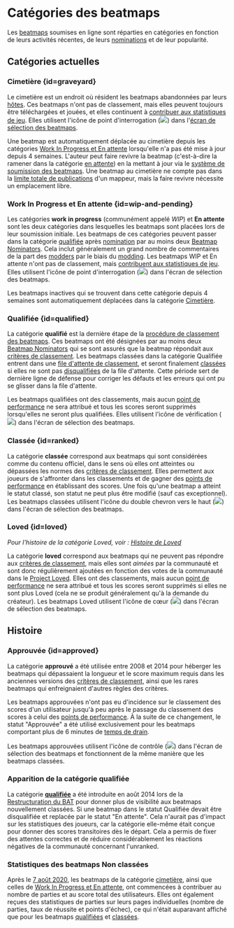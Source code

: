 # Catégories des beatmaps

Les [beatmaps](/wiki/Beatmap) soumises en ligne sont réparties en catégories en fonction de leurs activités récentes, de leurs [nominations](/wiki/Beatmap_ranking_procedure#qualification) et de leur popularité.

## Catégories actuelles

### Cimetière {id=graveyard}

Le cimetière est un endroit où résident les beatmaps abandonnées par leurs [hôtes](/wiki/Beatmap/Beatmap_host). Ces beatmaps n'ont pas de classement, mais elles peuvent toujours être téléchargées et jouées, et elles continuent à [contribuer aux statistiques de jeu](#statistiques-des-beatmaps-non-classées). Elles utilisent l'icône de point d'interrogation (![](/wiki/shared/status/graveyard.png)) dans l'[écran de sélection des beatmaps](/wiki/Client/Interface#sélection-des-beatmaps).

Une beatmap est automatiquement déplacée au cimetière depuis les catégories [Work In Progress et En attente](#wip-and-pending) lorsqu'elle n'a pas été mise à jour depuis 4 semaines. L'auteur peut faire revivre la beatmap (c'est-à-dire la ramener dans la catégorie [en attente](#wip-and-pending)) en la mettant à jour via le [système de soumission des beatmaps](/wiki/Beatmapping/Beatmap_submission). Une beatmap au cimetière ne compte pas dans la [limite totale de publications](/wiki/osu!supporter#limites-plus-souples) d'un mappeur, mais la faire revivre nécessite un emplacement libre.

### Work In Progress et En attente {id=wip-and-pending}

Les catégories **work in progress** (communément appelé *WIP*) et **En attente** sont les deux catégories dans lesquelles les beatmaps sont placées lors de leur soumission initiale. Les beatmaps de ces catégories peuvent passer dans la catégorie [qualifiée](#qualified) après [nomination](/wiki/Beatmap_ranking_procedure#nominations) par au moins deux [Beatmap Nominators](/wiki/People/Beatmap_Nominators). Cela inclut généralement un grand nombre de commentaires de la part des [modders](/wiki/Modding/Modder) par le biais du [modding](/wiki/Modding). Les beatmaps WIP et En attente n'ont pas de classement, mais [contribuent aux statistiques de jeu](#statistiques-des-beatmaps-non-classées). Elles utilisent l'icône de point d'interrogation (![](/wiki/shared/status/pending.png)) dans l'écran de sélection des beatmaps.

Les beatmaps inactives qui se trouvent dans cette catégorie depuis 4 semaines sont automatiquement déplacées dans la catégorie [Cimetière](#graveyard).

### Qualifiée {id=qualified}

La catégorie **qualifié** est la dernière étape de la [procédure de classement des beatmaps](/wiki/Beatmap_ranking_procedure). Ces beatmaps ont été désignées par au moins deux [Beatmap Nominators](/wiki/People/Beatmap_Nominators) qui se sont assurés que la beatmap répondait aux [critères de classement](/wiki/Ranking_criteria). Les beatmaps classées dans la catégorie Qualifiée entrent dans une [file d'attente de classement](/wiki/Beatmap_ranking_procedure/Ranking_queue), et seront finalement [classées](#ranked) si elles ne sont pas [disqualifiées](/wiki/Beatmap_ranking_procedure#réinitialisation-de-la-nomination) de la file d'attente. Cette période sert de dernière ligne de défense pour corriger les défauts et les erreurs qui ont pu se glisser dans la file d'attente.

Les beatmaps qualifiées ont des classements, mais aucun [point de performance](/wiki/Performance_points) ne sera attribué et tous les scores seront supprimés lorsqu'elles ne seront plus qualifiées. Elles utilisent l'icône de vérification (![](/wiki/shared/status/qualified.png)) dans l'écran de sélection des beatmaps.

### Classée {id=ranked}

La catégorie **classée** correspond aux beatmaps qui sont considérées comme du contenu officiel, dans le sens où elles ont atteintes ou dépassées les normes des [critères de classement](/wiki/Ranking_criteria). Elles permettent aux joueurs de s'affronter dans les classements et de gagner des [points de performance](/wiki/Performance_points) en établissant des scores. Une fois qu'une beatmap a atteint le statut classé, son statut ne peut plus être modifié (sauf cas exceptionnel). Les beatmaps classées utilisent l'icône du double chevron vers le haut (![](/wiki/shared/status/ranked.png)) dans l'écran de sélection des beatmaps.

### Loved {id=loved}

*Pour l'histoire de la catégorie Loved, voir : [Histoire de Loved](/wiki/History_of_osu!/History_of_Loved)*

La catégorie **loved** correspond aux beatmaps qui ne peuvent pas répondre aux [critères de classement](/wiki/Ranking_criteria), mais elles sont *aimées* par la communauté et sont donc régulièrement ajoutées en fonction des votes de la communauté dans le [Project Loved](/wiki/Community/Project_Loved). Elles ont des classements, mais aucun [point de performance](/wiki/Performance_points) ne sera attribué et tous les scores seront supprimés si elles ne sont plus Loved (cela ne se produit généralement qu'à la demande du créateur). Les beatmaps Loved utilisent l'icône de cœur (![](/wiki/shared/status/loved.png)) dans l'écran de sélection des beatmaps.

## Histoire

### Approuvée {id=approved}

La catégorie **approuvé** a été utilisée entre 2008 et 2014 pour héberger les beatmaps qui dépassaient la longueur et le score maximum requis dans les anciennes versions des [critères de classement](/wiki/Ranking_criteria), ainsi que les rares beatmaps qui enfreignaient d'autres règles des critères.

Les beatmaps approuvées n'ont pas eu d'incidence sur le classement des scores d'un utilisateur jusqu'à peu après le passage du classement des scores à celui des [points de performance](/wiki/Performance_points). À la suite de ce changement, le statut "Approuvée" a été utilisé exclusivement pour les beatmaps comportant plus de 6 minutes de [temps de drain](/wiki/Beatmap/Drain_time).

Les beatmaps approuvées utilisent l'icône de contrôle (![](/wiki/shared/status/approved.png)) dans l'écran de sélection des beatmaps et fonctionnent de la même manière que les beatmaps classées.

### Apparition de la catégorie qualifiée

La catégorie **[qualifiée](#qualified)** a été introduite en août 2014 lors de la [Restructuration du BAT](https://osu.ppy.sh/home/news/2014-08-21-restructuring-of-the-bat) pour donner plus de visibilité aux beatmaps nouvellement classées. Si une beatmap dans le statut Qualifiée devait être disqualifiée et replacée par le statut "En attente". Cela n'aurait pas d'impact sur les statistiques des joueurs, car la catégorie elle-même était conçue pour donner des scores transitoires dès le départ. Cela a permis de fixer des attentes correctes et de réduire considérablement les réactions négatives de la communauté concernant l'unranked.

### Statistiques des beatmaps Non classées

Après le [7 août 2020](https://osu.ppy.sh/home/changelog/stable40/20200807.3), les beatmaps de la catégorie [cimetière](#graveyard), ainsi que celles de [Work In Progress et En attente](#wip-and-pending), ont commencées à contribuer au nombre de parties et au score total des utilisateurs. Elles ont également reçues des statistiques de parties sur leurs pages individuelles (nombre de parties, taux de réussite et points d'échec), ce qui n'était auparavant affiché que pour les beatmaps [qualifiées](#qualified) et [classées](#ranked).
